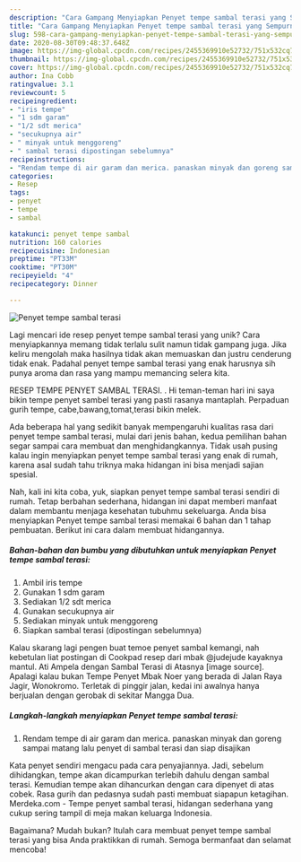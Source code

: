 ```yaml
---
description: "Cara Gampang Menyiapkan Penyet tempe sambal terasi yang Sempurna"
title: "Cara Gampang Menyiapkan Penyet tempe sambal terasi yang Sempurna"
slug: 598-cara-gampang-menyiapkan-penyet-tempe-sambal-terasi-yang-sempurna
date: 2020-08-30T09:48:37.648Z
image: https://img-global.cpcdn.com/recipes/2455369910e52732/751x532cq70/penyet-tempe-sambal-terasi-foto-resep-utama.jpg
thumbnail: https://img-global.cpcdn.com/recipes/2455369910e52732/751x532cq70/penyet-tempe-sambal-terasi-foto-resep-utama.jpg
cover: https://img-global.cpcdn.com/recipes/2455369910e52732/751x532cq70/penyet-tempe-sambal-terasi-foto-resep-utama.jpg
author: Ina Cobb
ratingvalue: 3.1
reviewcount: 5
recipeingredient:
- "iris tempe"
- "1 sdm garam"
- "1/2 sdt merica"
- "secukupnya air"
- " minyak untuk menggoreng"
- " sambal terasi dipostingan sebelumnya"
recipeinstructions:
- "Rendam tempe di air garam dan merica. panaskan minyak dan goreng sampai matang lalu penyet di sambal terasi dan siap disajikan"
categories:
- Resep
tags:
- penyet
- tempe
- sambal

katakunci: penyet tempe sambal 
nutrition: 160 calories
recipecuisine: Indonesian
preptime: "PT33M"
cooktime: "PT30M"
recipeyield: "4"
recipecategory: Dinner

---
```



![Penyet tempe sambal terasi](https://img-global.cpcdn.com/recipes/2455369910e52732/751x532cq70/penyet-tempe-sambal-terasi-foto-resep-utama.jpg)

Lagi mencari ide resep penyet tempe sambal terasi yang unik? Cara menyiapkannya memang tidak terlalu sulit namun tidak gampang juga. Jika keliru mengolah maka hasilnya tidak akan memuaskan dan justru cenderung tidak enak. Padahal penyet tempe sambal terasi yang enak harusnya sih punya aroma dan rasa yang mampu memancing selera kita.

RESEP TEMPE PENYET SAMBAL TERASI. . Hi teman-teman hari ini saya bikin tempe penyet sambel terasi yang pasti rasanya mantaplah. Perpaduan gurih tempe, cabe,bawang,tomat,terasi bikin melek.

Ada beberapa hal yang sedikit banyak mempengaruhi kualitas rasa dari penyet tempe sambal terasi, mulai dari jenis bahan, kedua pemilihan bahan segar sampai cara membuat dan menghidangkannya. Tidak usah pusing kalau ingin menyiapkan penyet tempe sambal terasi yang enak di rumah, karena asal sudah tahu triknya maka hidangan ini bisa menjadi sajian spesial.


Nah, kali ini kita coba, yuk, siapkan penyet tempe sambal terasi sendiri di rumah. Tetap berbahan sederhana, hidangan ini dapat memberi manfaat dalam membantu menjaga kesehatan tubuhmu sekeluarga. Anda bisa menyiapkan Penyet tempe sambal terasi memakai 6 bahan dan 1 tahap pembuatan. Berikut ini cara dalam membuat hidangannya.

<!--inarticleads1-->

##### Bahan-bahan dan bumbu yang dibutuhkan untuk menyiapkan Penyet tempe sambal terasi:

1. Ambil iris tempe
1. Gunakan 1 sdm garam
1. Sediakan 1/2 sdt merica
1. Gunakan secukupnya air
1. Sediakan  minyak untuk menggoreng
1. Siapkan  sambal terasi (dipostingan sebelumnya)


Kalau skarang lagi pengen buat temoe penyet sambal kemangi, nah kebetulan liat postingan di Cookpad resep dari mbak @judejude kayaknya mantul. Ati Ampela dengan Sambal Terasi di Atasnya [image source]. Apalagi kalau bukan Tempe Penyet Mbak Noer yang berada di Jalan Raya Jagir, Wonokromo. Terletak di pinggir jalan, kedai ini awalnya hanya berjualan dengan gerobak di sekitar Mangga Dua. 

<!--inarticleads2-->

##### Langkah-langkah menyiapkan Penyet tempe sambal terasi:

1. Rendam tempe di air garam dan merica. panaskan minyak dan goreng sampai matang lalu penyet di sambal terasi dan siap disajikan


Kata penyet sendiri mengacu pada cara penyajiannya. Jadi, sebelum dihidangkan, tempe akan dicampurkan terlebih dahulu dengan sambal terasi. Kemudian tempe akan dihancurkan dengan cara dipenyet di atas cobek. Rasa gurih dan pedasnya sudah pasti membuat siapapun ketagihan. Merdeka.com - Tempe penyet sambal terasi, hidangan sederhana yang cukup sering tampil di meja makan keluarga Indonesia. 

Bagaimana? Mudah bukan? Itulah cara membuat penyet tempe sambal terasi yang bisa Anda praktikkan di rumah. Semoga bermanfaat dan selamat mencoba!
